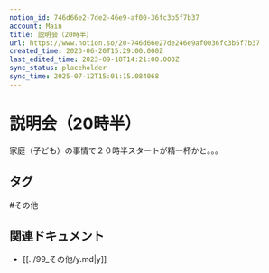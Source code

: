 ```yaml
---
notion_id: 746d66e2-7de2-46e9-af00-36fc3b5f7b37
account: Main
title: 説明会（20時半）
url: https://www.notion.so/20-746d66e27de246e9af0036fc3b5f7b37
created_time: 2023-06-20T15:29:00.000Z
last_edited_time: 2023-09-18T14:21:00.000Z
sync_status: placeholder
sync_time: 2025-07-12T15:01:15.084068
---
```

# 説明会（20時半）

家庭（子ども）の事情で２０時半スタートが精一杯かと。。。

## タグ

#その他 

## 関連ドキュメント

- [[../99_その他/y.md|y]]
